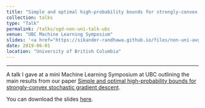 ```yaml
---
title: "Simple and optimal high-probability bounds for strongly-convex stochastic gradient descent"
collection: talks
type: "Talk"
permalink: /talks/sgd-non-uni-talk-ubc
venue: "UBC Machine Learning Symposium"
slides: '<a href="https://sikander-randhawa.github.io/files/non-uni-avg-talk-ubc.pdf)">slides</a>'
date: 2019-06-01
location: "University of British Columbia"
---
```


---

A talk I gave at a mini Machine Learning Symposium at UBC outlining the main results from our paper [Simple and optimal high-probability bounds for strongly-convex stochastic gradient descent](https://sikander-randhawa.github.io/publication/2019-09-04-sgd). 

You can download the slides [here](http://sikander-randhawa.github.io/files/non-uni-avg-talk-ubc.pdf).
